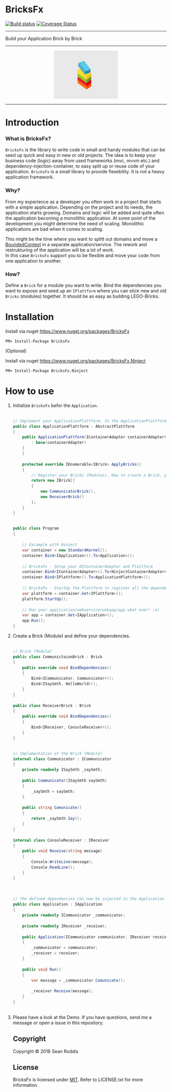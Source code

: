 # BricksFx

[![Build status](https://ci.appveyor.com/api/projects/status/ui3ylss69px8owb1/branch/master?svg=true)](https://ci.appveyor.com/project/SRoddis/bricksfx/branch/master) [![Coverage Status](https://coveralls.io/repos/github/SRoddis/BricksFx/badge.svg?branch=master)](https://coveralls.io/github/SRoddis/BricksFx?branch=master)

---

Build your Application Brick by Brick

---

<p align="center">
    <img src="https://raw.githubusercontent.com/SRoddis/BricksFx/master/giphy.gif" width="200">
</p>

---

# Introduction

### What is BricksFx?
`BricksFx` is the library to write code in small and handy modules that can be seed up quick and easy in new or old projects.
The idea is to keep your business code (logic) away from used frameworks (mvc, mvvm etc.) and dependency-injection-container, 
to easy split up or reuse code of your application.
`BricksFx` is a small library to provide flexebility. It is not a heavy application framework. 

### Why? 
From my experience as a developer you often work in a project that starts with a simple application. Depending on the project
and its needs, the application starts growing. Domains and logic will be added and quite often the application becoming a monolithic application.
At some point of the development you might determine the need of scaling. Monolithic applications are bad when it comes to scaling. 

This might be the time where you want to splitt out domains and move a [BoundedContext](https://martinfowler.com/bliki/BoundedContext.html) in a separate application/service.
The rework and restrukturing of the application will be a lot of work.  
In this case `BricksFx` support you to be flexible and move your code from one application to another.

### How?
Define a `Brick` for a module you want to write. Bind the dependencies you want to expose and seed
up an `IPlattform` where you can stick new and old `Bricks` (modules) together. 
It should be as easy as building LEGO-Bricks.


# Installation

Install via nuget https://www.nuget.org/packages/BricksFx

```
PM> Install-Package BricksFx 
```

(Optional)

Install via nuget https://www.nuget.org/packages/BricksFx.Ninject 

```
PM> Install-Package BricksFx.Ninject
```

# How to use

1. Initialize `BricksFx` befor the `Application`.

    ```csharp
    
    // Implement your ApplicationPlattform. In the ApplicationPlattform you can register your Bricks (Modules).
    public class ApplicationPlattform : AbstractPlattform
    {
        public ApplicationPlattform(IContainerAdapter containerAdapter)
            : base(containerAdapter)
        {
        }

        protected override IEnumerable<IBrick> ApplyBricks()
        {
            // Register your Bricks (Modules). How to create a Brick, please see "2. Create a Brick"
            return new IBrick[]
            {
                new CommunicatorBrick(),
                new ReceiverBrick()
            };
        }
    }
    
    ```
    
    ```csharp
        
    public class Program
    {
    
        // Excample with Ninject
        var container = new StandardKernel();
        container.Bind<IApplication>().To<Application>();
    
        // BricksFx - Setup your DIContainerAdapter and Plattform
        container.Bind<IContainerAdapter>().To<NinjectContainerAdapter>();
        container.Bind<IPlattform>().To<ApplicationPlattform>();

        // BricksFx - StartUp the Plattform to register all the dependencies of the added Bricks
        var plattform = container.Get<IPlattform>();
        plattform.StartUp();

        // Run your application/webservice/webapp/app what ever! ;o)        
        var app = container.Get<IApplication>();
        app.Run();
    }
    
    ```
    
2. Create a Brick (Module) and define your dependencies. 

    ```csharp
    
    // Brick (Module)
    public class CommunictaionBrick : Brick
    {
        public override void BindDependencies()
        {
            Bind<ICommunicator, Communicator>();
            Bind<ISaySmth, HelloWorld>();
        }
    }
    
    public class ReceiverBrick : Brick
    {
        public override void BindDependencies()
        {
            Bind<IReceiver, ConsoleReceiver>();
        }
    }
    
    ```
        
    ```csharp
    
    // Implementation of the Brick (Module)
    internal class Communicator : ICommunicator
    {
        private readonly ISaySmth _saySmth;

        public Communicator(ISaySmth saySmth)
        {
            _saySmth = saySmth;
        }

        public string Comunicate()
        {
            return _saySmth.Say();
        }
    }
    
    internal class ConsoleReceiver : IReceiver
    {
        public void Receive(string message)
        {
            Console.WriteLine(message);
            Console.ReadLine();
        }
    }
        
    ```
    
    ```csharp
    
    // The defined dependencies can now be injected in the Application
    public class Application : IApplication
    {
        private readonly ICommunicator _communicator;
        
        private readonly IReceiver _receiver;

        public Application(ICommunicator communicator, IReceiver receiver)
        {
            _communicator = communicator;
            _receiver = receiver;
        }

        public void Run()
        {
            var message = _communicator.Comunicate();

            _receiver.Receive(message);
        }
    }
        
    ```
        
    
3. Please have a look at the Demo. If you have questions, send me a message or open a issue in this repository. 
    
    ## Copyright
    
    Copyright © 2018 Sean Roddis
    
    ## License
    
    BricksFx is licensed under [MIT](http://www.opensource.org/licenses/mit-license.php "Read more about the MIT license form"). Refer to LICENSE.txt for more information.